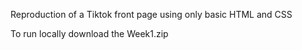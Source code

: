 Reproduction of a Tiktok front page using only basic HTML and CSS

To run locally download the Week1.zip
